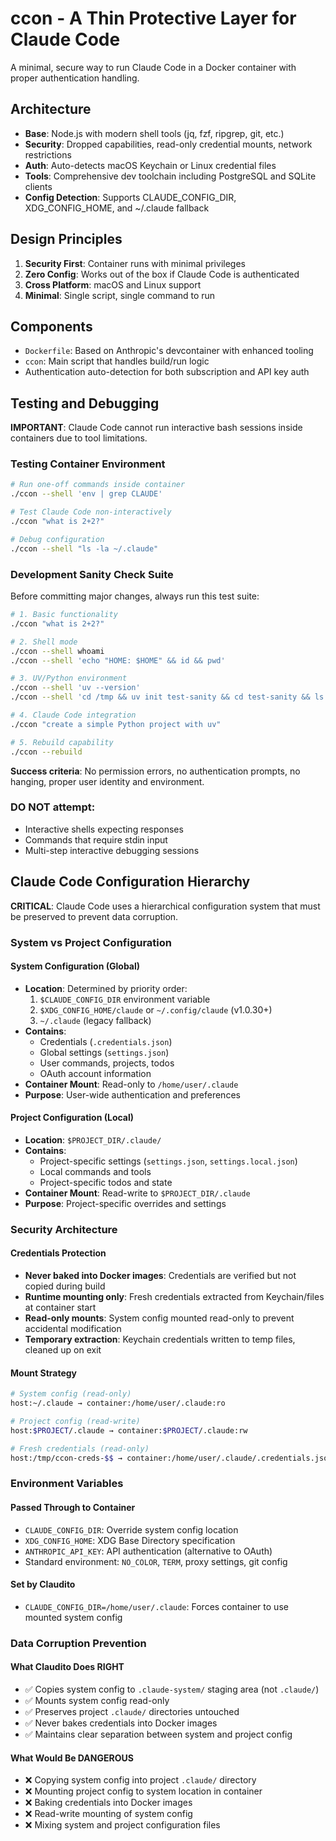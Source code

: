 # ccon - A Thin Protective Layer for Claude Code

A minimal, secure way to run Claude Code in a Docker container with proper authentication handling.

## Architecture

- **Base**: Node.js with modern shell tools (jq, fzf, ripgrep, git, etc.)
- **Security**: Dropped capabilities, read-only credential mounts, network restrictions
- **Auth**: Auto-detects macOS Keychain or Linux credential files
- **Tools**: Comprehensive dev toolchain including PostgreSQL and SQLite clients
- **Config Detection**: Supports CLAUDE_CONFIG_DIR, XDG_CONFIG_HOME, and ~/.claude fallback

## Design Principles

1. **Security First**: Container runs with minimal privileges
2. **Zero Config**: Works out of the box if Claude Code is authenticated
3. **Cross Platform**: macOS and Linux support
4. **Minimal**: Single script, single command to run

## Components

- `Dockerfile`: Based on Anthropic's devcontainer with enhanced tooling
- `ccon`: Main script that handles build/run logic
- Authentication auto-detection for both subscription and API key auth

## Testing and Debugging

**IMPORTANT**: Claude Code cannot run interactive bash sessions inside containers due to tool limitations.

### Testing Container Environment
```bash
# Run one-off commands inside container
./ccon --shell 'env | grep CLAUDE'

# Test Claude Code non-interactively
./ccon "what is 2+2?"

# Debug configuration
./ccon --shell "ls -la ~/.claude"
```

### Development Sanity Check Suite

Before committing major changes, always run this test suite:

```bash
# 1. Basic functionality
./ccon "what is 2+2?"

# 2. Shell mode
./ccon --shell whoami
./ccon --shell 'echo "HOME: $HOME" && id && pwd'

# 3. UV/Python environment
./ccon --shell 'uv --version'
./ccon --shell 'cd /tmp && uv init test-sanity && cd test-sanity && ls -la'

# 4. Claude Code integration
./ccon "create a simple Python project with uv"

# 5. Rebuild capability
./ccon --rebuild
```

**Success criteria**: No permission errors, no authentication prompts, no hanging, proper user identity and environment.

### DO NOT attempt:
- Interactive shells expecting responses
- Commands that require stdin input
- Multi-step interactive debugging sessions

## Claude Code Configuration Hierarchy

**CRITICAL**: Claude Code uses a hierarchical configuration system that must be preserved to prevent data corruption.

### System vs Project Configuration

#### System Configuration (Global)
- **Location**: Determined by priority order:
  1. `$CLAUDE_CONFIG_DIR` environment variable
  2. `$XDG_CONFIG_HOME/claude` or `~/.config/claude` (v1.0.30+)
  3. `~/.claude` (legacy fallback)
- **Contains**: 
  - Credentials (`.credentials.json`)
  - Global settings (`settings.json`)
  - User commands, projects, todos
  - OAuth account information
- **Container Mount**: Read-only to `/home/user/.claude`
- **Purpose**: User-wide authentication and preferences

#### Project Configuration (Local)
- **Location**: `$PROJECT_DIR/.claude/`
- **Contains**:
  - Project-specific settings (`settings.json`, `settings.local.json`)
  - Local commands and tools
  - Project-specific todos and state
- **Container Mount**: Read-write to `$PROJECT_DIR/.claude`
- **Purpose**: Project-specific overrides and settings

### Security Architecture

#### Credentials Protection
- **Never baked into Docker images**: Credentials are verified but not copied during build
- **Runtime mounting only**: Fresh credentials extracted from Keychain/files at container start
- **Read-only mounts**: System config mounted read-only to prevent accidental modification
- **Temporary extraction**: Keychain credentials written to temp files, cleaned up on exit

#### Mount Strategy
```bash
# System config (read-only)
host:~/.claude → container:/home/user/.claude:ro

# Project config (read-write) 
host:$PROJECT/.claude → container:$PROJECT/.claude:rw

# Fresh credentials (read-only)
host:/tmp/ccon-creds-$$ → container:/home/user/.claude/.credentials.json:ro
```

### Environment Variables

#### Passed Through to Container
- `CLAUDE_CONFIG_DIR`: Override system config location
- `XDG_CONFIG_HOME`: XDG Base Directory specification
- `ANTHROPIC_API_KEY`: API authentication (alternative to OAuth)
- Standard environment: `NO_COLOR`, `TERM`, proxy settings, git config

#### Set by Claudito
- `CLAUDE_CONFIG_DIR=/home/user/.claude`: Forces container to use mounted system config

### Data Corruption Prevention

#### What Claudito Does RIGHT
- ✅ Copies system config to `.claude-system/` staging area (not `.claude/`)
- ✅ Mounts system config read-only
- ✅ Preserves project `.claude/` directories untouched
- ✅ Never bakes credentials into Docker images
- ✅ Maintains clear separation between system and project config

#### What Would Be DANGEROUS
- ❌ Copying system config into project `.claude/` directory
- ❌ Mounting project config to system location in container
- ❌ Baking credentials into Docker images
- ❌ Read-write mounting of system config
- ❌ Mixing system and project configuration files